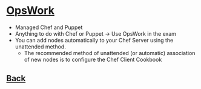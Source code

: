 # [OpsWork](../README.md)

* Managed Chef and Puppet
* Anything to do with Chef or Puppet -> Use OpsWork in the exam
* You can add nodes automatically to your Chef Server using the unattended method. 
	* The recommended method of unattended (or automatic) association of new nodes is to configure the Chef Client Cookbook

## [Back](../README.md)